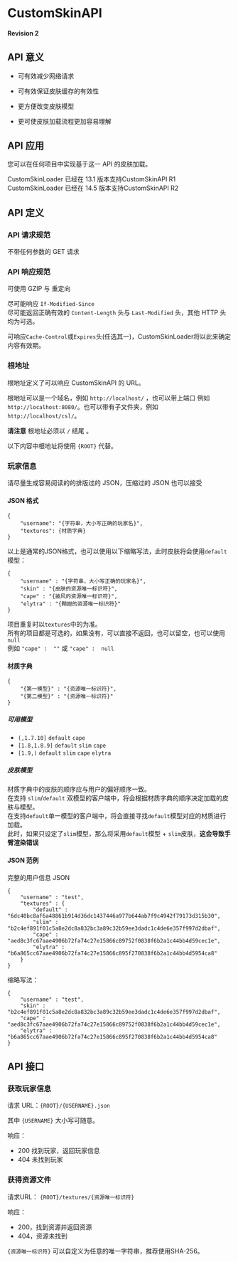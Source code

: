 # CustomSkinAPI
#### Revision 2
## API 意义

- 可有效减少网络请求
- 可有效保证皮肤缓存的有效性
- 更方便改变皮肤模型

- 更可使皮肤加载流程更加容易理解

## API 应用

您可以在任何项目中实现基于这一 API 的皮肤加载。  

CustomSkinLoader 已经在 13.1 版本支持CustomSkinAPI R1  
CustomSkinLoader 已经在 14.5 版本支持CustomSkinAPI R2 
  
## API 定义

### API 请求规范

不带任何参数的 GET 请求

### API 响应规范
可使用 GZIP 与 重定向  

尽可能响应 `If-Modified-Since`   
尽可能返回正确有效的 `Content-Length` 头与 `Last-Modified` 头，其他 HTTP 头均为可选。  

可响应`Cache-Control`或`Expires`头(任选其一)，CustomSkinLoader将以此来确定内容有效期。    

### 根地址

根地址定义了可以响应 CustomSkinAPI 的 URL。

根地址可以是一个域名，例如 `http://localhost/` ，也可以带上端口 例如  `http://localhost:8080/`。也可以带有子文件夹，例如 `http://localhost/csl/`。

**请注意** 根地址必须以 `/` 结尾 。

以下内容中根地址将使用 `{ROOT}` 代替。

### 玩家信息

请尽量生成容易阅读的的排版过的 JSON，压缩过的 JSON 也可以接受

#### JSON 格式
```
{
    "username": "{字符串，大小写正确的玩家名}",
    "textures": {材质字典}
}
```
以上是通常的JSON格式，也可以使用以下缩略写法，此时皮肤将会使用`default`模型：  
```
{
    "username" : "{字符串，大小写正确的玩家名}",
    "skin" : "{皮肤的资源唯一标识符}",
    "cape" : "{披风的资源唯一标识符}",
    "elytra" : "{鞘翅的资源唯一标识符}"
}
``` 

项目重复时以`textures`中的为准。    
所有的项目都是可选的，如果没有，可以直接不返回，也可以留空，也可以使用`null`   
例如 `"cape" :  ""` 或 `"cape" :  null`

#### 材质字典
```
{
    "{第一模型}" : "{资源唯一标识符}",
    "{第二模型}" : "{资源唯一标识符}"
}
```
##### 可用模型
- `(,1.7.10]` `default` `cape`  
- `[1.8,1.8.9]` `default` `slim` `cape` 
- `[1.9,)` `default` `slim` `cape` `elytra`
##### 皮肤模型
材质字典中的皮肤的顺序应与用户的偏好顺序一致。  
在支持 `slim`/`default` 双模型的客户端中，将会根据材质字典的顺序决定加载的皮肤与模型。  
在支持`default`单一模型的客户端中，将会直接寻找`default`模型对应的材质进行加载。  
此时，如果只设定了`slim`模型，那么将采用`default`模型 + `slim`皮肤，**这会导致手臂渲染错误**   

#### JSON 范例
完整的用户信息 JSON
```
{
    "username" : "test",
    "textures" : {
        "default" : "6dc40bc8af6a48861b914d36dc1437446a977b644ab7f9c4942f79173d315b30",
        "slim" : "b2c4ef891f01c5a8e2dc8a832bc3a89c32b59ee3dadc1c4de6e357f997d2dbaf",
        "cape" : "aed8c3fc67aae4906b72fa74c27e15866c89752f0838f6b2a1c44bb4d59cec1e",
        "elytra" : "b6a865cc67aae4906b72fa74c27e15866c895f270838f6b2a1c44bb4d5954ca8"
    }
}
```
缩略写法：
```
{
    "username" : "test",
    "skin" : "b2c4ef891f01c5a8e2dc8a832bc3a89c32b59ee3dadc1c4de6e357f997d2dbaf",
    "cape" : "aed8c3fc67aae4906b72fa74c27e15866c89752f0838f6b2a1c44bb4d59cec1e",
    "elytra" : "b6a865cc67aae4906b72fa74c27e15866c895f270838f6b2a1c44bb4d5954ca8"
}
```
## API 接口
### 获取玩家信息
请求 URL：`{ROOT}/{USERNAME}.json`

其中 `{USERNAME}` 大小写可随意。

响应：
 - 200 找到玩家，返回玩家信息
 - 404 未找到玩家

### 获得资源文件
请求URL： `{ROOT}/textures/{资源唯一标识符}`

响应：
 - 200，找到资源并返回资源
 - 404，资源未找到

`{资源唯一标识符}` 可以自定义为任意的唯一字符串，推荐使用SHA-256。
